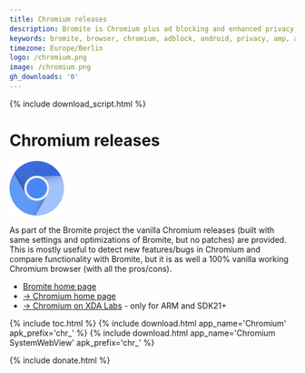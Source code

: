 ```yaml
---
title: Chromium releases
description: Bromite is Chromium plus ad blocking and enhanced privacy; take back your browser
keywords: bromite, browser, chromium, adblock, android, privacy, amp, arm, arm64, 8.1, 8.0, 4.4, 5.0, 5.1, 6.0, 7.0, 7.1, kitkat, lollipop, marshmallow, nougat, oreo, aroma, super, stock, full, mini, micro, nano, pico, tvstock, background video
timezone: Europe/Berlin
logo: /chromium.png
image: /chromium.png
gh_downloads: '0'
---
```

{% include download_script.html %}
# Chromium releases

<img title="Chromium - provided by Bromite project" src="/chromium.png" width="96" alt="Chromium" />

As part of the Bromite project the vanilla Chromium releases (built with same settings and optimizations of Bromite, but no patches) are provided.
This is mostly useful to detect new features/bugs in Chromium and compare functionality with Bromite, but it is as well a 100% vanilla working Chromium browser (with all the pros/cons).

* [Bromite home page](/)
* [&rarr; Chromium home page](https://www.chromium.org/Home)
* [&rarr; Chromium on XDA Labs](https://labs.xda-developers.com/store/app/org.bromite.chromium) - only for ARM and SDK21+

{% include toc.html %}
{% include download.html app_name='Chromium' apk_prefix='chr_' %}
{% include download.html app_name='Chromium SystemWebView' apk_prefix='chr_' %}

{% include donate.html %}
